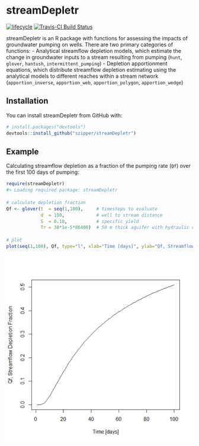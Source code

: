 
<!-- README.md is generated from README.Rmd. Please edit that file -->

# streamDepletr

[![lifecycle](https://img.shields.io/badge/lifecycle-experimental-orange.svg)](https://www.tidyverse.org/lifecycle/#experimental)
[![Travis-CI Build
Status](https://travis-ci.org/szipper/streamDepletr.svg?branch=master)](https://travis-ci.org/szipper/streamDepletr)

streamDepletr is an R package with functions for assessing the impacts
of groundwater pumping on wells. There are two primary categories of
functions: - Analytical streamflow depletion models, which estimate the
change in groundwater inputs to a stream resulting from pumping (`hunt`,
`glover`, `hantush`, `intermittent_pumping`) - Depletion apportionment
equations, which distribute streamflow depletion estimating using the
analytical models to different reaches within a stream network
(`apportion_inverse`, `apportion_web`, `apportion_polygon`,
`apportion_wedge`)

## Installation

You can install streamDepletr from GitHub with:

``` r
# install.packages("devtools")
devtools::install_github("szipper/streamDepletr")
```

## Example

Calculating streamflow depletion as a fraction of the pumping rate
(`Qf`) over the first 100 days of pumping:

``` r
require(streamDepletr)
#> Loading required package: streamDepletr

# calculate depletion fraction
Qf <- glover(t  = seq(1,100),     # timesteps to evaluate
             d  = 150,            # well to stream distance
             S  = 0.10,           # specific yield
             Tr = 30*1e-5*86400)  # 50 m thick aquifer with hydraulic conductivity of 1e-5 m/s

# plot
plot(seq(1,100), Qf, type="l", xlab="Time [days]", ylab="Qf, Streamflow Depletion Fraction")
```

![](README-SamplePlot-1.png)<!-- -->
